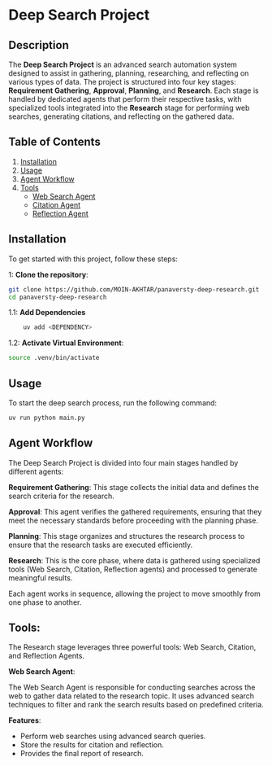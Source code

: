 # Deep Search Project

## Description

The **Deep Search Project** is an advanced search automation system designed to assist in gathering, planning, researching, and reflecting on various types of data. The project is structured into four key stages: **Requirement Gathering**, **Approval**, **Planning**, and **Research**. Each stage is handled by dedicated agents that perform their respective tasks, with specialized tools integrated into the **Research** stage for performing web searches, generating citations, and reflecting on the gathered data.

## Table of Contents

1. [Installation](#installation)
2. [Usage](#usage)
3. [Agent Workflow](#agent-workflow)
4. [Tools](#tools)
   - [Web Search Agent](#web-search-agent)
   - [Citation Agent](#citation-agent)
   - [Reflection Agent](#reflection-agent)

## Installation

To get started with this project, follow these steps:

1: **Clone the repository**:

```bash
git clone https://github.com/MOIN-AKHTAR/panaversty-deep-research.git
cd panaversty-deep-research
```

1.1: **Add Dependencies**

```bash
    uv add <DEPENDENCY>
```

1.2: **Activate Virtual Environment**:

```bash
source .venv/bin/activate
```

## Usage

To start the deep search process, run the following command:

```bash
uv run python main.py
```

## Agent Workflow

The Deep Search Project is divided into four main stages handled by different agents:

**Requirement Gathering**: This stage collects the initial data and defines the search criteria for the research.

**Approval**: This agent verifies the gathered requirements, ensuring that they meet the necessary standards before proceeding with the planning phase.

**Planning**: This stage organizes and structures the research process to ensure that the research tasks are executed efficiently.

**Research**: This is the core phase, where data is gathered using specialized tools (Web Search, Citation, Reflection agents) and processed to generate meaningful results.

Each agent works in sequence, allowing the project to move smoothly from one phase to another.

## Tools:

The Research stage leverages three powerful tools: Web Search, Citation, and Reflection Agents.

**Web Search Agent**:

The Web Search Agent is responsible for conducting searches across the web to gather data related to the research topic. It uses advanced search techniques to filter and rank the search results based on predefined criteria.

**Features**:

- Perform web searches using advanced search queries.
- Store the results for citation and reflection.
- Provides the final report of research.
